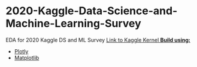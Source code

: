 # 2020-Kaggle-Data-Science-and-Machine-Learning-Survey
EDA for 2020 Kaggle DS and ML Survey
<a href="https://www.kaggle.com/vishnuoum/2020-kaggle-ml-ds-survey-analysis">Link to Kaggle Kernel
**Build using:**
* Plotly
* Matplotlib

